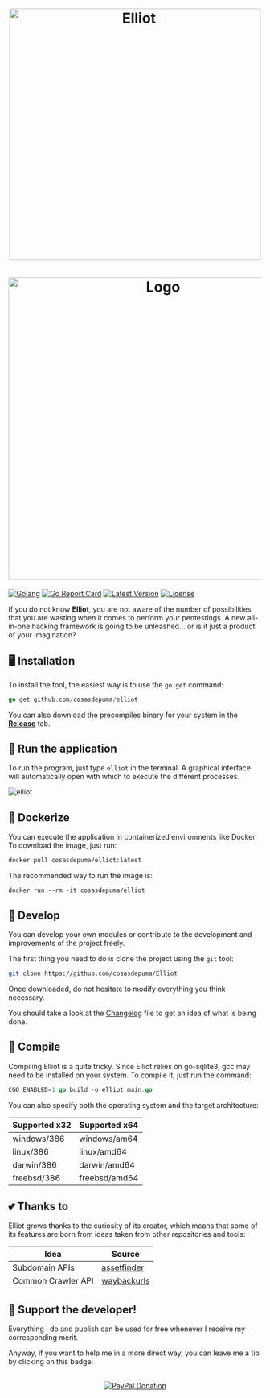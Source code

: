 <h1 align="center">
  <img src="https://raw.githubusercontent.com/CosasDePuma/Elliot/master/.github/readme/elliot.gif" alt="Elliot" width="500">
  <br><br>
  <img src="https://raw.githubusercontent.com/CosasDePuma/Elliot/master/.github/readme/logo.png" alt="Logo" width="600">
</h1>

[![Golang](https://img.shields.io/github/go-mod/go-version/cosasdepuma/elliot?style=for-the-badge)](https://pkg.go.dev/mod/github.com/cosasdepuma/elliot)
[![Go Report Card](https://goreportcard.com/badge/github.com/cosasdepuma/elliot?style=for-the-badge)](https://goreportcard.com/report/github.com/cosasdepuma/elliot)
[![Latest Version](https://img.shields.io/badge/latest-v1.0.0-green?style=for-the-badge)](https://github.com/CosasDePuma/Elliot/releases/)
[![License](https://img.shields.io/github/license/cosasdepuma/elliot?style=for-the-badge&color=important)](https://github.com/CosasDePuma/Elliot/LICENSE)

If you do not know **Elliot**, you are not aware of the number of possibilities that you are wasting when it comes to perform your pentestings. A new all-in-one hacking framework is going to be unleashed... or is it just a product of your imagination?

🖥️ Installation
---
To install the tool, the easiest way is to use the `go get` command:

```go
go get github.com/cosasdepuma/elliot
```

You can also download the precompiles binary for your system in the [**Release**](https://github.com/CosasDePuma/Elliot/releases) tab.

🏃 Run the application
---
To run the program, just type `elliot` in the terminal. A graphical interface will automatically open with which to execute the different processes.

![elliot](https://github.com/CosasDePuma/Elliot/blob/master/.github/readme/elliot-cli.png)

🐋 Dockerize
---
You can execute the application in containerized environments like Docker. To download the image, just run:

```sh
docker pull cosasdepuma/elliot:latest
```

The recommended way to run the image is:

```
docker run --rm -it cosasdepuma/elliot
```

🔩 Develop
---
You can develop your own modules or contribute to the development and improvements of the project freely.

The first thing you need to do is clone the project using the `git` tool:

```sh
git clone https://github.com/cosasdepuma/Elliot
```

Once downloaded, do not hesitate to modify everything you think necessary.

You should take a look at the [Changelog](https://github.com/CosasDePuma/Elliot/blob/master/CHANGELOG.md) file to get an idea of what is being done.

🔧 Compile
---

Compiling Elliot is a quite tricky. Since Elliot relies on go-sqlite3, gcc may need to be installed on your system.
To compile it, just run the command:

```go
CGO_ENABLED=1 go build -o elliot main.go
```

You can also specify both the operating system and the target architecture:

| Supported x32 | Supported x64 |
| --- | --- |
| windows/386 | windows/am64 |
| linux/386 | linux/amd64 |
| darwin/386 | darwin/amd64 |
| freebsd/386 | freebsd/amd64 |

💕 Thanks to
---
Elliot grows thanks to the curiosity of its creator, which means that some of its features are born from ideas taken from other repositories and tools:

| Idea | Source |
| --- | --- |
| Subdomain APIs | [assetfinder](https://github.com/tomnomnom/assetfinder) |
| Common Crawler API | [waybackurls](https://github.com/daehee/waybackurls/blob/master/main.go#L174) |


🐙 Support the developer!
----
Everything I do and publish can be used for free whenever I receive my corresponding merit.

Anyway, if you want to help me in a more direct way, you can leave me a tip by clicking on this badge:

<p align="center">
    </br>
    <a href="https://www.paypal.me/cosasdepuma/"><img src="https://img.shields.io/badge/Donate-PayPal-blue.svg?style=for-the-badge" alt="PayPal Donation"></a>
</p>